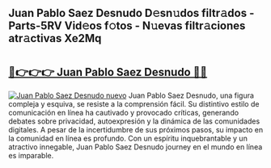 ## Juan Pablo Saez Desnudo D𝚎sn𝚞dos filtr𝚊dos - Parts-5RV Vid𝚎os f𝚘tos - N𝚞evas filtr𝚊ciones atr𝚊ctivas Xe2Mq

# <h2><a href="http://mb7kd5.tromn.icu/?c=Juan+Pablo+Saez+Desnudo">🔗👉👉👉 Juan Pablo Saez Desnudo 🔗🔗</a></h2>

[![Juan Pablo Saez Desnudo nuevo](https://i.imgur.com/pEAQMta.gif)](http://mb7kd5.tromn.icu/?c=Juan+Pablo+Saez+Desnudo)
Juan Pablo Saez Desnudo, una figura compleja y esquiva, se resiste a la comprensión fácil. Su distintivo estilo de comunicación en línea ha cautivado y provocado críticas, generando debates sobre privacidad, autoexpresión y la dinámica de las comunidades digitales. A pesar de la incertidumbre de sus próximos pasos, su impacto en la comunidad en línea es profundo. Con un espíritu inquebrantable y un atractivo innegable, Juan Pablo Saez Desnudo journey en el mundo en línea es imparable.
